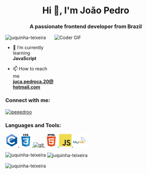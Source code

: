 <h1 align="center">Hi 👋, I'm João Pedro</h1>
<h3 align="center">A passionate frontend developer from Brazil</h3>
<img alt="Coder GIF" height=250 width=350 align="right" src="https://miro.medium.com/max/1360/0*7Q3yvSIv_t0ioJ-Z.gif" />

<p align="left"> <img src="https://komarev.com/ghpvc/?username=juquinha-teixeira&label=Profile%20views&color=0e75b6&style=flat" alt="juquinha-teixeira" /> </p>

- 🌱 I’m currently learning **JavaScript**

- 📫 How to reach me **juca.pedroca.20@hotmail.com**

<h3 align="left">Connect with me:</h3>
<p align="left">
<a href="https://instagram.com/jpeeedroo" target="blank"><img align="center" src="https://raw.githubusercontent.com/rahuldkjain/github-profile-readme-generator/master/src/images/icons/Social/instagram.svg" alt="jpeeedroo" height="30" width="40" /></a>
</p>

<h3 align="left">Languages and Tools:</h3>
<p align="left"> <a href="https://www.cprogramming.com/" target="_blank" rel="noreferrer"> <img src="https://raw.githubusercontent.com/devicons/devicon/master/icons/c/c-original.svg" alt="c" width="40" height="40"/> </a> <a href="https://www.w3schools.com/css/" target="_blank" rel="noreferrer"> <img src="https://raw.githubusercontent.com/devicons/devicon/master/icons/css3/css3-original-wordmark.svg" alt="css3" width="40" height="40"/> </a> <a href="https://git-scm.com/" target="_blank" rel="noreferrer"> <img src="https://www.vectorlogo.zone/logos/git-scm/git-scm-icon.svg" alt="git" width="40" height="40"/> </a> <a href="https://www.w3.org/html/" target="_blank" rel="noreferrer"> <img src="https://raw.githubusercontent.com/devicons/devicon/master/icons/html5/html5-original-wordmark.svg" alt="html5" width="40" height="40"/> </a> <a href="https://developer.mozilla.org/en-US/docs/Web/JavaScript" target="_blank" rel="noreferrer"> <img src="https://raw.githubusercontent.com/devicons/devicon/master/icons/javascript/javascript-original.svg" alt="javascript" width="40" height="40"/> </a> <a href="https://www.mysql.com/" target="_blank" rel="noreferrer"> <img src="https://raw.githubusercontent.com/devicons/devicon/master/icons/mysql/mysql-original-wordmark.svg" alt="mysql" width="40" height="40"/> </a> </p>

<p><img align="left" src="https://github-readme-stats.vercel.app/api/top-langs?username=juquinha-teixeira&show_icons=true&locale=en&layout=compact" alt="juquinha-teixeira" /></p>

<p>&nbsp;<img align="center" src="https://github-readme-stats.vercel.app/api?username=juquinha-teixeira&show_icons=true&locale=en" alt="juquinha-teixeira" /></p>

<p><img align="center" src="https://github-readme-streak-stats.herokuapp.com/?user=juquinha-teixeira&" alt="juquinha-teixeira" /></p>

